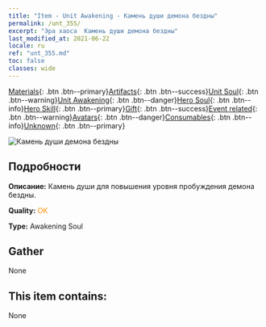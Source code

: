 ```yaml
---
title: "Item - Unit Awakening - Камень души демона бездны"
permalink: /unt_355/
excerpt: "Эра хаоса  Камень души демона бездны"
last_modified_at: 2021-06-22
locale: ru
ref: "unt_355.md"
toc: false
classes: wide
---
```

 [Materials](/ItemsRU/){: .btn .btn--primary}[Artifacts](/ItemsRU/Artifacts/){: .btn .btn--success}[Unit Soul](/ItemsRU/UnitSoul/){: .btn .btn--warning}[Unit Awakening](/ItemsRU/UnitAwakening/){: .btn .btn--danger}[Hero Soul](/ItemsRU/HeroSoul/){: .btn .btn--info}[Hero Skill](/ItemsRU/HeroSkill/){: .btn .btn--primary}[Gift](/ItemsRU/Gift/){: .btn .btn--success}[Event related](/ItemsRU/Events/){: .btn .btn--warning}[Avatars](/ItemsRU/Avatars/){: .btn .btn--danger}[Consumables](/ItemsRU/Consumables/){: .btn .btn--info}[Unknown](/ItemsRU/Unknown/){: .btn .btn--primary}

 ![Камень души демона бездны](/images/u/tia_haiguai.jpg)

## Подробности
 **Описание:** Камень души для повышения уровня пробуждения демона бездны.

 **Quality:** <span style="color: #FF8C00">OK</span>

 **Type:** Awakening Soul

## Gather

  None

## This item contains:

  None

